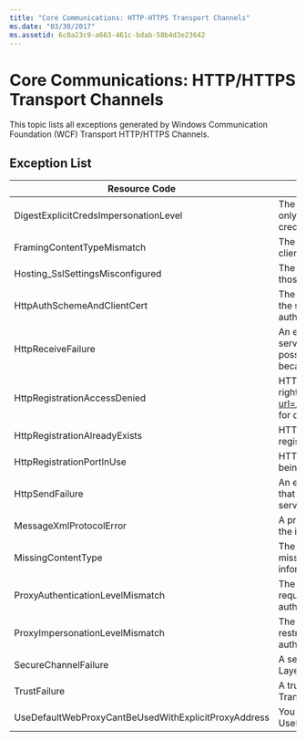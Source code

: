 ```yaml
---
title: "Core Communications: HTTP-HTTPS Transport Channels"
ms.date: "03/30/2017"
ms.assetid: 6c0a23c9-a663-461c-bdab-58b4d3e23642
---
```

# Core Communications: HTTP/HTTPS Transport Channels
This topic lists all exceptions generated by Windows Communication Foundation (WCF) Transport HTTP/HTTPS Channels.  

## Exception List  


|                    Resource Code                     |                                                                                                                                          Resource String                                                                                                                                          |
|------------------------------------------------------|---------------------------------------------------------------------------------------------------------------------------------------------------------------------------------------------------------------------------------------------------------------------------------------------------|
|        DigestExplicitCredsImpersonationLevel         |                                                                    The specified impersonation level was specified. HTTP Digest authentication only supports the 'Impersonation' level when used with an explicit credential.                                                                     |
|              FramingContentTypeMismatch              |                                                                                     The specified content type was not supported by the specified service. The client and service bindings may be mismatched.                                                                                     |
|           Hosting_SslSettingsMisconfigured           |                                                                                       The Secure Sockets Layer settings for the specified service do not match those of the Internet Information Services.                                                                                        |
|             HttpAuthSchemeAndClientCert              |                                                  The HTTPS listener factory was configured to require a client certificate and the specified authentication scheme. However, only one form of client authentication can be required at one time.                                                  |
|                  HttpReceiveFailure                  | An error occurred while receiving the HTTP response to the specified. The service endpoint binding may not be using the HTTP protocol. Another possibility is that an HTTP request context was terminated by the server because of a service shutting down. See the server logs for more details. |
|             HttpRegistrationAccessDenied             |                         HTTP cannot register the specified URL. Your process does not have access rights to this namespace (see <http://msdn.microsoft.com/library/default.asp?url=/library/http/http/namespace_reservations_registrations_and_routing.asp> for details).                         |
|            HttpRegistrationAlreadyExists             |                                                                                              HTTP cannot register the specified URL. Another application already registered this URL with HTTP.SYS.                                                                                               |
|              HttpRegistrationPortInUse               |                                                                                            HTTP cannot register the specified URL because the specified TCP port is being used by another application.                                                                                            |
|                   HttpSendFailure                    |                                               An error occurred while making the HTTP request to the specified. Ensure that the cause is not a security binding mismatch. Also ensure that the service is not configured for Secure Sockets Layer.                                                |
|               MessageXmlProtocolError                |                                                                                           A problem occurred with the XML that was received from the network. See the inner exception for more details.                                                                                           |
|                  MissingContentType                  |                                                                  The receiver returned an error that indicates that the content type was missing on the request to the specified. See the inner exception for more information.                                                                   |
|           ProxyAuthenticationLevelMismatch           |                                                                The HTTP proxy authentication credential specified a mutual authentication requirement that is stricter than the requirement for the target server authentication.                                                                 |
|           ProxyImpersonationLevelMismatch            |                                                                 The HTTP proxy authentication credential specified an impersonation level restriction that is stricter than the restriction for the target server authentication.                                                                 |
|                 SecureChannelFailure                 |                                                                                       A secure channel cannot be established for Secure Socket Layer/Transport Layer Security with the specified authority.                                                                                       |
|                     TrustFailure                     |                                                                           A trust relationship cannot be established for the Secure Socket Layer/ Transport Layer Security secure channel with the specified authority.                                                                           |
| UseDefaultWebProxyCantBeUsedWithExplicitProxyAddress |                                                                                       You cannot specify an explicit proxy address as well as UseDefaultWebProxy=true in your HttpTransportBinding element.                                                                                       |

